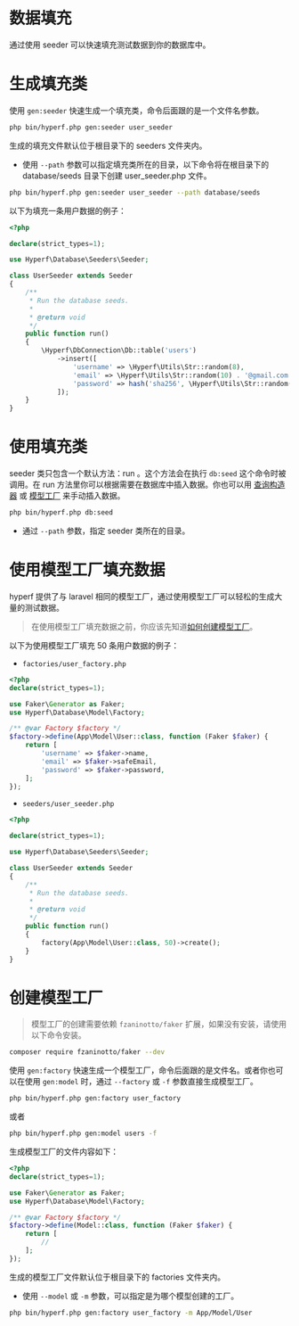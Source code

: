# 数据填充

通过使用 seeder 可以快速填充测试数据到你的数据库中。

# 生成填充类

使用 `gen:seeder` 快速生成一个填充类，命令后面跟的是一个文件名参数。

```bash
php bin/hyperf.php gen:seeder user_seeder
```

生成的填充文件默认位于根目录下的 seeders 文件夹内。

* 使用 `--path` 参数可以指定填充类所在的目录，以下命令将在根目录下的 database/seeds 目录下创建 user_seeder.php 文件。

```bash
php bin/hyperf.php gen:seeder user_seeder --path database/seeds
```

以下为填充一条用户数据的例子：

```php
<?php

declare(strict_types=1);

use Hyperf\Database\Seeders\Seeder;

class UserSeeder extends Seeder
{
    /**
     * Run the database seeds.
     *
     * @return void
     */
    public function run()
    {
        \Hyperf\DbConnection\Db::table('users')
            ->insert([
                'username' => \Hyperf\Utils\Str::random(8),
                'email' => \Hyperf\Utils\Str::random(10) . '@gmail.com',
                'password' => hash('sha256', \Hyperf\Utils\Str::random(8)),
            ]);
    }
}

```

# 使用填充类

seeder 类只包含一个默认方法：run 。这个方法会在执行 `db:seed` 这个命令时被调用。在 run 方法里你可以根据需要在数据库中插入数据。你也可以用 [查询构造器](/zh-cn/db/querybuilder) 或 [模型工厂](#创建模型工厂) 来手动插入数据。

```bash
php bin/hyperf.php db:seed
```

* 通过 `--path` 参数，指定 seeder 类所在的目录。

# 使用模型工厂填充数据

hyperf 提供了与 laravel 相同的模型工厂，通过使用模型工厂可以轻松的生成大量的测试数据。

> 在使用模型工厂填充数据之前，你应该先知道[如何创建模型工厂](#创建模型工厂)。

以下为使用模型工厂填充 50 条用户数据的例子：

* `factories/user_factory.php`

```php
<?php
declare(strict_types=1);

use Faker\Generator as Faker;
use Hyperf\Database\Model\Factory;

/** @var Factory $factory */
$factory->define(App\Model\User::class, function (Faker $faker) {
    return [
        'username' => $faker->name,
        'email' => $faker->safeEmail,
        'password' => $faker->password,
    ];
});

```

* `seeders/user_seeder.php`

```php
<?php

declare(strict_types=1);

use Hyperf\Database\Seeders\Seeder;

class UserSeeder extends Seeder
{
    /**
     * Run the database seeds.
     *
     * @return void
     */
    public function run()
    {
        factory(App\Model\User::class, 50)->create();
    }
}

```

# 创建模型工厂

> 模型工厂的创建需要依赖 `fzaninotto/faker` 扩展，如果没有安装，请使用以下命令安装。

```bash
composer require fzaninotto/faker --dev
```

使用 `gen:factory` 快速生成一个模型工厂，命令后面跟的是文件名。或者你也可以在使用 `gen:model` 时，通过 `--factory` 或 `-f` 参数直接生成模型工厂。

```bash
php bin/hyperf.php gen:factory user_factory
```

或者

```bash
php bin/hyperf.php gen:model users -f
```
生成模型工厂的文件内容如下：

```php
<?php
declare(strict_types=1);

use Faker\Generator as Faker;
use Hyperf\Database\Model\Factory;

/** @var Factory $factory */
$factory->define(Model::class, function (Faker $faker) {
    return [
        //
    ];
});

```

生成的模型工厂文件默认位于根目录下的 factories 文件夹内。

* 使用 `--model` 或 `-m` 参数，可以指定是为哪个模型创建的工厂。

```bash
php bin/hyperf.php gen:factory user_factory -m App/Model/User
```
